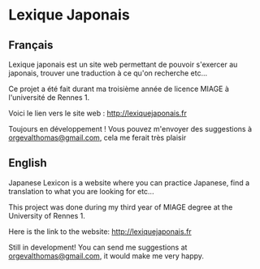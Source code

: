 # Lexique Japonais

## Français
Lexique japonais est un site web permettant de pouvoir s'exercer au japonais, trouver une traduction à ce qu'on recherche etc...

Ce projet a été fait durant ma troisième année de licence MIAGE à l'université de Rennes 1.

Voici le lien vers le site web : http://lexiquejaponais.fr

Toujours en développement ! Vous pouvez m'envoyer des suggestions à orgevalthomas@gmail.com, cela me ferait très plaisir


## English
Japanese Lexicon is a website where you can practice Japanese, find a translation to what you are looking for etc...

This project was done during my third year of MIAGE degree at the University of Rennes 1.

Here is the link to the website: http://lexiquejaponais.fr

Still in development! You can send me suggestions at orgevalthomas@gmail.com, it would make me very happy.